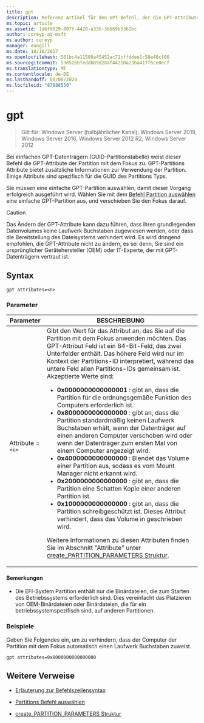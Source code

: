 ```yaml
---
title: gpt
description: Referenz Artikel für den GPT-Befehl, der die GPT-Attribute der Partition mit dem Fokus zuweist.
ms.topic: article
ms.assetid: 1d6f9029-807f-4420-a336-36669b5361bc
author: coreyp-at-msft
ms.author: coreyp
manager: dongill
ms.date: 10/16/2017
ms.openlocfilehash: 561bc4a11580a45452ac71cffddee1c58e48cf86
ms.sourcegitcommit: 53d526bfeddb89d28af44210a23ba417f6ce0ecf
ms.translationtype: MT
ms.contentlocale: de-DE
ms.lasthandoff: 08/06/2020
ms.locfileid: "87888550"
---
```

# <a name="gpt"></a>gpt

> Gilt für: Windows Server (halbjährlicher Kanal), Windows Server 2019, Windows Server 2016, Windows Server 2012 R2, Windows Server 2012

Bei einfachen GPT-Datenträgern (GUID-Partitionstabelle) weist dieser Befehl die GPT-Attribute der Partition mit dem Fokus zu. GPT-Partitions Attribute bietet zusätzliche Informationen zur Verwendung der Partition. Einige Attribute sind spezifisch für die GUID des Partitions Typs.

Sie müssen eine einfache GPT-Partition auswählen, damit dieser Vorgang erfolgreich ausgeführt wird. Wählen Sie mit dem [Befehl Partition auswählen](select-partition.md) eine einfache GPT-Partition aus, und verschieben Sie den Fokus darauf.

> [!CAUTION]
> Das Ändern der GPT-Attribute kann dazu führen, dass ihren grundlegenden Datenvolumes keine Laufwerk Buchstaben zugewiesen werden, oder dass die Bereitstellung des Dateisystems verhindert wird. Es wird dringend empfohlen, die GPT-Attribute nicht zu ändern, es sei denn, Sie sind ein ursprünglicher Gerätehersteller (OEM) oder IT-Experte, der mit GPT-Datenträgern vertraut ist.

## <a name="syntax"></a>Syntax

```
gpt attributes=<n>
```

### <a name="parameters"></a>Parameter

| Parameter | BESCHREIBUNG |
| --------- | ----------- |
| Attribute =`<n>` | Gibt den Wert für das Attribut an, das Sie auf die Partition mit dem Fokus anwenden möchten. Das GPT-Attribut Feld ist ein 64-Bit-Feld, das zwei Unterfelder enthält. Das höhere Feld wird nur im Kontext der Partitions-ID interpretiert, während das untere Feld allen Partitions-IDs gemeinsam ist. Akzeptierte Werte sind:<ul><li>**0x0000000000000001** : gibt an, dass die Partition für die ordnungsgemäße Funktion des Computers erforderlich ist.</li><li>**0x8000000000000000** : gibt an, dass die Partition standardmäßig keinen Laufwerk Buchstaben erhält, wenn der Datenträger auf einen anderen Computer verschoben wird oder wenn der Datenträger zum ersten Mal von einem Computer angezeigt wird.</li><li>**0x4000000000000000** : Blendet das Volume einer Partition aus, sodass es vom Mount Manager nicht erkannt wird.</li><li>**0x2000000000000000** : gibt an, dass die Partition eine Schatten Kopie einer anderen Partition ist.</li><li>**0x1000000000000000** : gibt an, dass die Partition schreibgeschützt ist. Dieses Attribut verhindert, dass das Volume in geschrieben wird.</li></ul><p>Weitere Informationen zu diesen Attributen finden Sie im Abschnitt "Attribute" unter [create_PARTITION_PARAMETERS Struktur](/windows/win32/api/vds/ns-vds-create_partition_parameters). |

#### <a name="remarks"></a>Bemerkungen

- Die EFI-System Partition enthält nur die Binärdateien, die zum Starten des Betriebssystems erforderlich sind. Dies vereinfacht das Platzieren von OEM-Binärdateien oder Binärdateien, die für ein betriebssystemspezifisch sind, auf anderen Partitionen.

### <a name="examples"></a>Beispiele

Geben Sie Folgendes ein, um zu verhindern, dass der Computer der Partition mit dem Fokus automatisch einen Laufwerk Buchstaben zuweist.

```
gpt attributes=0x8000000000000000
```

## <a name="additional-references"></a>Weitere Verweise

- [Erläuterung zur Befehlszeilensyntax](command-line-syntax-key.md)

- [Partitions Befehl auswählen](select-partition.md)

- [create_PARTITION_PARAMETERS Struktur](/windows/win32/api/vds/ns-vds-create_partition_parameters)
